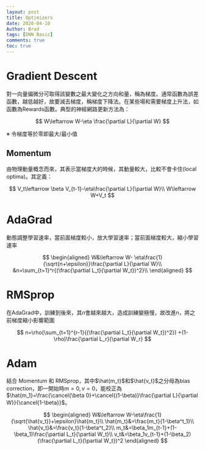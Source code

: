 ```yaml
---
layout: post
title: Optimizers
date: 2020-04-10
Author: Brad
tags: [DNN Basic]
comments: true
toc: true
---
```


# Gradient Descent

對一向量偏微分可取得該變數之最大變化之方向和量，稱為梯度。通常函數為誤差函數，越低越好，故要減去梯度，稱梯度下降法。在某些場和需要梯度上升法，如函數為Rewards函數。典型的神經網路更新方法為：

$$
W\leftarrow W-\eta \frac{\partial L}{\partial W}
$$

※ 令梯度等於零即最大/最小值

## Momentum
由物理動量概念而來，其表示當梯度大的時候，其動量較大，比較不會卡住(local optima)。其定義：

$$
V_t\leftarrow \beta V_{t-1}-\eta\frac{\partial L}{\partial W}\\
W\leftarrow W+V_t
$$

# AdaGrad
動態調整學習速率，當前面梯度較小，放大學習速率；當前面梯度較大，縮小學習速率

$$
\begin{aligned}
W&\leftarrow W- \eta\frac{1}{\sqrt{n+\epsilon}}\frac{\partial L}{\partial W}\\
&n=\sum_{t=1}^r{(\frac{\partial L_t}{\partial W_t})^2}\\
\end{aligned}
$$

# RMSprop
在AdaGrad中，訓練到後來，其$n$會越來越大，造成訓練變極慢，故改進n，將之前梯度縮小影響範圍

$$
n=\rho(\sum_{t=1}^{r-1}{(\frac{\partial L_t}{\partial W_t})^2})
+(1-\rho)\frac{\partial L_r}{\partial W_r}
$$

# Adam

結合 Momentum 和 RMSprop，其中$\hat{m_t}$和$\hat{v_t}$之分母為bias correction，即一開始時$m=0, v=0$，能校正為$\hat{m_1}=\frac{\cancel{\beta 0}+\cancel{(1-\beta)}\frac{\partial L}{\partial W}}{\cancel{1-\beta}}$。

$$
\begin{aligned}
W&\leftarrow W-\eta\frac{1}{\sqrt{\hat{v_t}}+\epsilon}\hat{m_t}\\
\hat{m_t}&=\frac{m_t}{1-\beta^t_1}\\
\hat{v_t}&=\frac{v_t}{1-\beta^t_2}\\
m_t&=\beta_1m_{t-1}+(1-\beta_1)\frac{\partial L_t}{\partial W_t}\\
v_t&=\beta_1v_{t-1}+(1-\beta_2)(\frac{\partial L_t}{\partial W_t})^2
\end{aligned}
$$